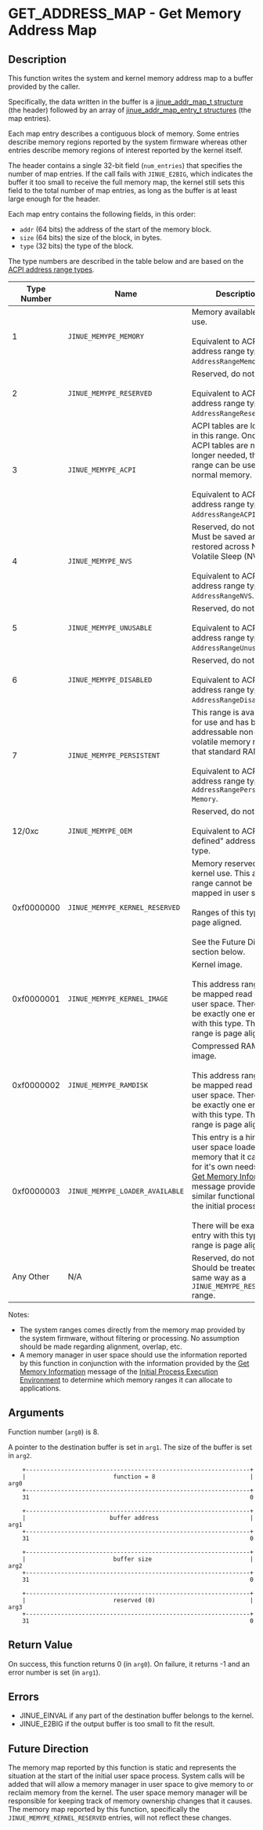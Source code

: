 # GET_ADDRESS_MAP - Get Memory Address Map

## Description

This function writes the system and kernel memory address map to a buffer
provided by the caller.

Specifically, the data written in the buffer is a
[jinue_addr_map_t structure](../../include/jinue/shared/types.h) (the header)
followed by an array of
[jinue_addr_map_entry_t structures](../../include/jinue/shared/types.h) (the map
entries).

Each map entry describes a contiguous block of memory. Some entries describe
memory regions reported by the system firmware whereas other entries describe
memory regions of interest reported by the kernel itself.

The header contains a single 32-bit field (`num_entries`) that specifies the
number of map entries. If the call fails with `JINUE_E2BIG`, which indicates the
buffer it too small to receive the full memory map, the kernel still sets this
field to the total number of map entries, as long as the buffer is at least
large enough for the header.

Each map entry contains the following fields, in this order:

* `addr` (64 bits) the address of the start of the memory block.
* `size` (64 bits) the size of the block, in bytes.
* `type` (32 bits) the type of the block.

The type numbers are described in the table below and are based on the
[ACPI address range types](https://uefi.org/specs/ACPI/6.4_A/15_System_Address_Map_Interfaces.html).

| Type Number | Name                            | Description                                                                                                                                                                                   |
|-------------|---------------------------------|-----------------------------------------------------------------------------------------------------------------------------------------------------------------------------------------------|
| 1           | `JINUE_MEMYPE_MEMORY`           | Memory available for use.<br><br>Equivalent to ACPI address range type `AddressRangeMemory`.                                                                                                  |
| 2           | `JINUE_MEMYPE_RESERVED`         | Reserved, do not use.<br><br>Equivalent to ACPI address range type `AddressRangeReserved`.                                                                                                    |
| 3           | `JINUE_MEMYPE_ACPI`             | ACPI tables are located in this range. Once the ACPI tables are no longer needed, this range can be used as normal memory.<br><br>Equivalent to ACPI address range type `AddressRangeACPI`.   |
| 4           | `JINUE_MEMYPE_NVS`              | Reserved, do not use. Must be saved and restored across Non-Volatile Sleep (NVS).<br><br>Equivalent to ACPI address range type `AddressRangeNVS`.                                             |
| 5           | `JINUE_MEMYPE_UNUSABLE`         | Reserved, do not use.<br><br>Equivalent to ACPI address range type `AddressRangeUnusable`.                                                                                                    |
| 6           | `JINUE_MEMYPE_DISABLED`         | Reserved, do not use.<br><br>Equivalent to ACPI address range type `AddressRangeDisabled`.                                                                                                    |
| 7           | `JINUE_MEMYPE_PERSISTENT`       | This range is available for use and has byte-addressable non-volatile memory rather that standard RAM.<br><br>Equivalent to ACPI address range type `AddressRangePersistent-Memory`.          |
| 12/0xc      | `JINUE_MEMYPE_OEM`              | Reserved, do not use.<br><br>Equivalent to ACPI "OEM defined" address range type.                                                                                                             |
| 0xf0000000  | `JINUE_MEMYPE_KERNEL_RESERVED`  | Memory reserved for kernel use. This address range cannot be mapped in user space.<br><br>Ranges of this type are page aligned.<br><br>See the Future Direction section below.                |
| 0xf0000001  | `JINUE_MEMYPE_KERNEL_IMAGE`     | Kernel image.<br><br>This address range can be mapped read only in user space. There will be exactly one entry with this type. This range is page aligned.                                    |
| 0xf0000002  | `JINUE_MEMYPE_RAMDISK`          | Compressed RAM disk image.<br><br>This address range can be mapped read only in user space. There will be exactly one entry with this type. This range is page aligned.                       |
| 0xf0000003  | `JINUE_MEMYPE_LOADER_AVAILABLE` | This entry is a hint to the user space loader for memory that it can use for it's own needs. The [Get Memory Information](../init-process.md#get-memory-information-jinue_msg_get_meminfo) message provides a similar functionality for the initial process.<br><br>There will be exactly one entry with this type. This range is page aligned. |
| Any Other   | N/A                             | Reserved, do not use. Should be treated in the same way as a `JINUE_MEMYPE_RESERVED` range.                                                                                                   |

Notes:

* The system ranges comes directly from the memory map provided by the system
  firmware, without filtering or processing. No assumption should be made
  regarding alignment, overlap, etc.
* A memory manager in user space should use the information reported by this
  function in conjunction with the information provided by the
  [Get Memory Information](../init-process.md#get-memory-information-jinue_msg_get_meminfo)
  message of the [Initial Process Execution Environment](../init-process.md) to
  determine which memory ranges it can allocate to applications.

## Arguments

Function number (`arg0`) is 8.

A pointer to the destination buffer is set in `arg1`. The size of the buffer is
set in `arg2`.

```
    +----------------------------------------------------------------+
    |                         function = 8                           |  arg0
    +----------------------------------------------------------------+
    31                                                               0
    
    +----------------------------------------------------------------+
    |                        buffer address                          |  arg1
    +----------------------------------------------------------------+
    31                                                               0

    +----------------------------------------------------------------+
    |                         buffer size                            |  arg2
    +----------------------------------------------------------------+
    31                                                               0

    +----------------------------------------------------------------+
    |                         reserved (0)                           |  arg3
    +----------------------------------------------------------------+
    31                                                               0
```

## Return Value

On success, this function returns 0 (in `arg0`). On failure, it returns -1 and
an error number is set (in `arg1`).

## Errors

* JINUE_EINVAL if any part of the destination buffer belongs to the kernel.
* JINUE_E2BIG if the output buffer is too small to fit the result.

## Future Direction

The memory map reported by this function is static and represents the situation
at the start of the initial user space process. System calls will be added that
will allow a memory manager in user space to give memory to or reclaim memory
from the kernel. The user space memory manager will be responsible for keeping
track of memory ownership changes that it causes. The memory map reported by
this function, specifically the `JINUE_MEMYPE_KERNEL_RESERVED` entries, will not
reflect these changes.
